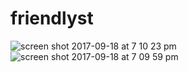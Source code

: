 # friendlyst

![screen shot 2017-09-18 at 7 10 23 pm](https://user-images.githubusercontent.com/22313410/32141973-a965d332-bc4a-11e7-8ba8-74826d9b762f.png)
![screen shot 2017-09-18 at 7 09 59 pm](https://user-images.githubusercontent.com/22313410/32141974-aaf58396-bc4a-11e7-85d3-6bdb89ebf5b1.png)


